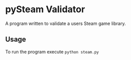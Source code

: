 pySteam Validator
=================

A program written to validate a users Steam game library.

Usage
-----

To run the program execute `python steam.py`
